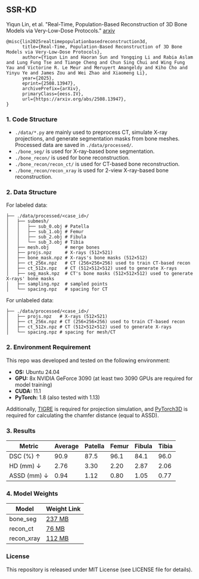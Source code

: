 ## SSR-KD

Yiqun Lin, et al. "Real-Time, Population-Based Reconstruction of 3D Bone Models via Very-Low-Dose Protocols." [arxiv](https://arxiv.org/abs/2508.13947)

```
@misc{lin2025realtimepopulationbasedreconstruction3d,
      title={Real-Time, Population-Based Reconstruction of 3D Bone Models via Very-Low-Dose Protocols}, 
      author={Yiqun Lin and Haoran Sun and Yongqing Li and Rabia Aslam and Lung Fung Tse and Tiange Cheng and Chun Sing Chui and Wing Fung Yau and Victorine R. Le Meur and Meruyert Amangeldy and Kiho Cho and Yinyu Ye and James Zou and Wei Zhao and Xiaomeng Li},
      year={2025},
      eprint={2508.13947},
      archivePrefix={arXiv},
      primaryClass={eess.IV},
      url={https://arxiv.org/abs/2508.13947}, 
}
```

### 1. Code Structure

- `./data/*.py` are mainly used to preprocess CT, simulate X-ray projections, and generate segmentation masks from bone meshes. Processed data are saved in `./data/processed/`.
- `./bone_seg/` is used for X-ray-based bone segmentation.
- `./bone_recon/` is used for bone reconstruction.
- `./bone_recon/recon_ct/` is used for CT-based bone reconstruction.
- `./bone_recon/recon_xray` is used for 2-view X-ray-based bone reconstruction.

### 2. Data Structure

For labeled data:

````shell
├── ./data/processed/<case_id>/
│   ├── submesh/
│   │   ├── sub_0.obj # Patella
│   │   ├── sub_1.obj # Femur
│   │   ├── sub_2.obj # Fibula
│   │   └── sub_3.obj # Tibia
│   ├── mesh.obj      # merge bones
│   ├── projs.npz     # X-rays (512×521)
│   ├── bone_mask.npz # X-rays's bone masks (512×512)
│   ├── ct_256x.npz   # CT (256×256×256) used to train CT-based recon
│   ├── ct_512x.npz   # CT (512×512×512) used to generate X-rays
│   ├── seg_mask.npz  # CT's bone masks (512×512×512) used to generate X-rays' bone masks
│   ├── sampling.npz  # sampled points
│   └── spacing.npz   # spacing for CT
````

For unlabeled data:

````shell
├── ./data/processed/<case_id>/
│   ├── projs.npz   # X-rays (512×521)
│   ├── ct_256x.npz # CT (256×256×256) used to train CT-based recon
│   ├── ct_512x.npz # CT (512×512×512) used to generate X-rays
│   └── spacing.npz # spacing for mesh/CT
````

### 2. Environment Requirement

This repo was developed and tested on the following environment:

- **OS:** Ubuntu 24.04
- **GPU:** 8x NVIDIA GeForce 3090 (at least two 3090 GPUs are required for model training)
- **CUDA:** 11.1
- **PyTorch:** 1.8 (also tested with 1.13)

Additionally,  [TIGRE](https://github.com/CERN/TIGRE) is required for projection simulation, and [PyTorch3D](https://github.com/facebookresearch/pytorch3d) is required for calculating the chamfer distance (equal to ASSD).

### 3. Results

| Metric      | Average | Patella | Femur | Fibula | Tibia |
| ----------- | ------- | ------- | ----- | ------ | ----- |
| DSC (%) ↑   | 90.9    | 87.5    | 96.1  | 84.1   | 96.0  |
| HD (mm) ↓   | 2.76    | 3.30    | 2.20  | 2.87   | 2.06  |
| ASSD (mm) ↓ | 0.94    | 1.12    | 0.80  | 1.05   | 0.77  |

### 4. Model Weights

| Model      | Weight Link                                                  |
| ---------- | ------------------------------------------------------------ |
| bone_seg   | [237 MB](https://drive.google.com/file/d/1B_Jd1wqTN4cXMBTWbCJlzQTOkIdxyBRM/view?usp=sharing) |
| recon_ct   | [76 MB](https://drive.google.com/file/d/1MCO0lqHPTLCzkkxy16159lvbHyO1QHK2/view?usp=sharing) |
| recon_xray | [112 MB](https://drive.google.com/file/d/1_OySQkscbht-kj78JnaZMPRFQzPVmbHD/view?usp=sharing) |

### License

This repository is released under MIT License (see LICENSE file for details).
